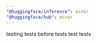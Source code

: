 ```yaml
---
"@huggingface/inference": minor
"@huggingface/hub": minor
---
```


testing tests before tests test tests
